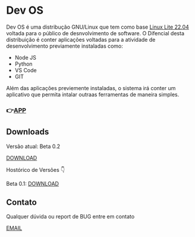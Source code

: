 # Dev OS

Dev OS é uma distribução GNU/Linux que tem  como base <a href="https://www.linuxliteos.com/"> Linux Lite  22.04 </a> voltada para o público de desnvolvimento de software.
O Difencial desta distribuição é conter aplicações voltadas para a atividade de desenvolvimento previamente instaladas como:

<ul>
<li>Node JS</li>
<li>Python</li>
<li>VS Code</li>
<li>GIT</li>
</ul>

Além das aplicações previemente instaladas, o sistema irá conter um aplicativo que permita intalar outraas ferramentas de maneira simples.
<br>

### 👉<a href="https://github.com/SamuelScavassa/app_dev_os">APP</a>


## Downloads

Versão atual: Beta 0.2

<a href="https://fatecspgov-my.sharepoint.com/:u:/g/personal/samuel_scavassa_fatec_sp_gov_br/EUFnKRQOKu9HpER6t87nqxsBeJj_ipyuUJESX3NavVyzww?e=mhgUDN">DOWNLOAD</a>

Hostórico de Versões 👇

Beta 0.1: <a href="https://fatecspgov-my.sharepoint.com/:u:/g/personal/samuel_scavassa_fatec_sp_gov_br/EeVuc57S0c5NpFTbaAuphbQB9Y1t-SpOUXe-0csei5hLGQ?e=gNqKVg">DOWNLOAD</a>

## Contato

Qualquer dúvida ou report de BUG entre em contato

<a href="mailto:samuel.scavassa@fatec.sp.gov.br"> EMAIL </a>





